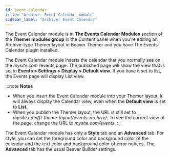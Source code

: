 ```yaml
---
id: event-calendar
title: "Archive: Event Calendar module"
sidebar_label: "Archive: Event Calendar"
---
```


The Event Calendar module is in **The Events Calendar Modules** section of the **Themer modules group** in the Content panel when you're editing an Archive-type Themer layout in Beaver Themer and you have The Events Calendar plugin installed.

The Event Calendar module inserts the calendar that you normally see on the _mysite.com_ /events page. The published page will show the view that is set in **Events > Settings > Display > Default view.** If you have it set to list, the Events page will display List view.

:::note **Notes**
* When you insert the Event Calendar module into your Themer layout, it will always display the Calendar view, even when the **Default view** is set to **List**.
* When you publish the Themer layout, the URL is still set to _mysite.com/fl-theme-layout/events-archive/_. To see the correct view of the page, change the URL to _mysite.com/events_.
:::

The Event Calendar module has only a **Style** tab and an **Advanced** tab. For style, you can set the foreground color and background color of the calendar and the text color and background color of error notices. The **Advanced** tab has the usual Beaver Builder settings.
